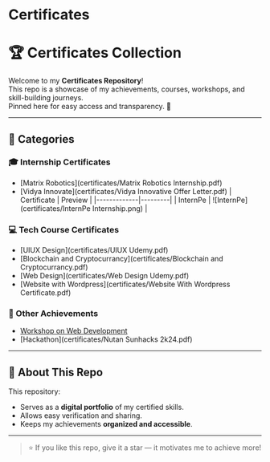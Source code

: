 # Certificates
# 🏆 Certificates Collection

Welcome to my **Certificates Repository**!  
This repo is a showcase of my achievements, courses, workshops, and skill-building journeys.  
Pinned here for easy access and transparency. 🚀

---

## 📂 Categories

### 🎓 Internship Certificates
- [Matrix Robotics](certificates/Matrix Robotics Internship.pdf)
- [Vidya Innovate](certificates/Vidya Innovative Offer Letter.pdf)
  | Certificate | Preview |
|-------------|---------|
| InternPe | ![InternPe](certificates/InternPe Internship.png) |


### 💻 Tech Course Certificates
- [UIUX Design](certificates/UIUX Udemy.pdf)
- [Blockchain and Cryptocurrancy](certificates/Blockchain and Cryptocurrancy.pdf)
- [Web Design](certificates/Web Design Udemy.pdf)
- [Website with Wordpress](certificates/Website With Wordpress Certificate.pdf)


### 🌟 Other Achievements
- [Workshop on Web Development](certificates/GDGC.WebDevlopment.pdf)
- [Hackathon](certificates/Nutan Sunhacks 2k24.pdf)
---


## 📌 About This Repo
This repository:
- Serves as a **digital portfolio** of my certified skills.
- Allows easy verification and sharing.
- Keeps my achievements **organized and accessible**.

---

> ⭐ If you like this repo, give it a star — it motivates me to achieve more!

